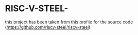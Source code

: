 # RISC-V-STEEL-
this project has been taken from this profile for the source code  (https://github.com/riscv-steel/riscv-steel)
